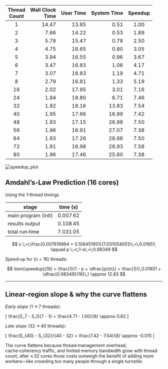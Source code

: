 |Thread<br>Count|Wall Clock<br>Time|User Time|System Time|Speedup|
|:--:|--:|--:|--:|:--:|
|1|14.47|13.85| 0.51|1.00|
|2| 7.66|14.22| 0.53| 1.89|
|3| 5.78|15.47| 0.78| 2.50|
|4| 4.75|16.65| 0.80| 3.05|
|5| 3.94|16.55| 0.96| 3.67|
|6| 3.47|16.83| 1.06| 4.17|
|7| 3.07|16.83| 1.19| 4.71|
|8| 2.79|16.81| 1.33| 5.19|
|16| 2.02|17.95| 3.01| 7.16|
|24| 1.94|18.80| 6.71| 7.46|
|32| 1.92|18.16|13.83| 7.54|
|40| 1.95|17.66|16.99| 7.42|
|48| 1.93|17.15|26.98| 7.50|
|56| 1.96|16.91|27.07| 7.38|
|64| 1.93|17.26|28.66| 7.50|
|72| 1.91|16.98|28.93| 7.58|
|80| 1.96|17.46|25.60| 7.38|

![speedup_plot](https://github.com/user-attachments/assets/1555e821-43d5-4fc9-9ce4-134a332f5f2e)

## Amdahl’s‑Law Prediction (16 cores)

Using the 1‑thread timings  

| stage | time (s) |
|-------|---------|
| main program (init) | 0.007 62 |
| results output      | 0.108 45 |
| total run‑time      | 7.031 05 |

$$
s \;=\;\frac{0.007619994 + 0.108451951}{7.031054051}\;=\;0.01651,
\qquad
p \;=\;1-s\;=\;0.98349
$$

Speed‑up for \(n = 16\) threads:

$$
\text{speedup}(16)
= \frac{1}{1 - p + \dfrac{p}{n}}
= \frac{1}{\,0.01651 + \dfrac{0.98349}{16}\,}
\approx 12.83
$$

---

## Linear‑region slope & why the curve flattens

*Early slope* (1 → 7 threads):  

\[
\frac{S_7 - S_1}{7 - 1}
= \frac{4.71 - 1.00}{6}
\approx 0.62
\]

*Late slope* (32 → 40 threads):  

\[
\frac{S_{40} - S_{32}}{40 - 32}
= \frac{7.42 - 7.54}{8}
\approx -0.015
\]

The curve flattens because thread‑management overhead, cache‑coherency traffic, and limited memory bandwidth grow with thread count; after ≈ 32 cores those costs outweigh the benefit of adding more workers—like crowding too many people through a single turnstile.





